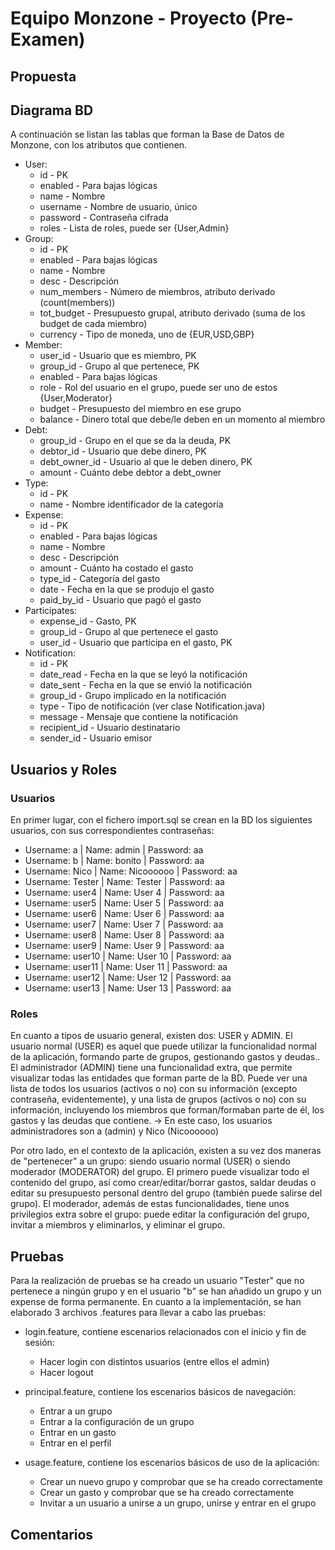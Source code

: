 # Equipo Monzone - Proyecto (Pre-Examen)

## Propuesta


## Diagrama BD
A continuación se listan las tablas que forman la Base de Datos de Monzone, con los atributos que contienen.
- User:
  - id - PK
  - enabled - Para bajas lógicas
  - name - Nombre
  - username - Nombre de usuario, único
  - password - Contraseña cifrada
  - roles - Lista de roles, puede ser {User,Admin}
- Group:
  - id - PK
  - enabled - Para bajas lógicas
  - name - Nombre
  - desc - Descripción
  - num_members - Número de miembros, atributo derivado (count(members))
  - tot_budget - Presupuesto grupal, atributo derivado (suma de los budget de cada miembro)
  - currency - Tipo de moneda, uno de {EUR,USD,GBP}
- Member:
  - user_id - Usuario que es miembro, PK
  - group_id - Grupo al que pertenece, PK
  - enabled - Para bajas lógicas
  - role - Rol del usuario en el grupo, puede ser uno de estos {User,Moderator}
  - budget - Presupuesto del miembro en ese grupo
  - balance - Dinero total que debe/le deben en un momento al miembro
- Debt:
  - group_id - Grupo en el que se da la deuda, PK
  - debtor_id - Usuario que debe dinero, PK
  - debt_owner_id - Usuario al que le deben dinero, PK
  - amount - Cuánto debe debtor a debt_owner
- Type:
  - id - PK
  - name - Nombre identificador de la categoría
- Expense:
  - id - PK
  - enabled - Para bajas lógicas
  - name - Nombre
  - desc - Descripción
  - amount - Cuánto ha costado el gasto
  - type_id - Categoría del gasto
  - date - Fecha en la que se produjo el gasto
  - paid_by_id - Usuario que pagó el gasto
- Participates:
  - expense_id - Gasto, PK
  - group_id - Grupo al que pertenece el gasto
  - user_id - Usuario que participa en el gasto, PK
- Notification:
  - id - PK
  - date_read - Fecha en la que se leyó la notificación
  - date_sent - Fecha en la que se envió la notificación
  - group_id - Grupo implicado en la notificación
  - type - Tipo de notificación (ver clase Notification.java)
  - message - Mensaje que contiene la notificación
  - recipient_id - Usuario destinatario
  - sender_id - Usuario emisor

## Usuarios y Roles
### Usuarios
En primer lugar, con el fichero import.sql se crean en la BD los siguientes usuarios, con sus correspondientes contraseñas:
- Username: a | Name: admin | Password: aa
- Username: b | Name: bonito | Password: aa
- Username: Nico | Name: Nicoooooo | Password: aa
- Username: Tester | Name: Tester | Password: aa
- Username: user4 | Name: User 4 | Password: aa
- Username: user5 | Name: User 5 | Password: aa
- Username: user6 | Name: User 6 | Password: aa
- Username: user7 | Name: User 7 | Password: aa
- Username: user8 | Name: User 8 | Password: aa
- Username: user9 | Name: User 9 | Password: aa
- Username: user10 | Name: User 10 | Password: aa
- Username: user11 | Name: User 11 | Password: aa
- Username: user12 | Name: User 12 | Password: aa
- Username: user13 | Name: User 13 | Password: aa

### Roles
En cuanto a tipos de usuario general, existen dos: USER y ADMIN. El usuario normal (USER) es aquel que puede utilizar la funcionalidad normal de la aplicación, formando parte de
grupos, gestionando gastos y deudas.. El administrador (ADMIN) tiene una funcionalidad extra, que permite visualizar todas las entidades que forman parte de la BD. Puede ver
una lista de todos los usuarios (activos o no) con su información (excepto contraseña, evidentemente), y una lista de grupos (activos o no) con su información, incluyendo los miembros
que forman/formaban parte de él, los gastos y las deudas que contiene.
-> En este caso, los usuarios administradores son a (admin) y Nico (Nicoooooo)

Por otro lado, en el contexto de la aplicación, existen a su vez dos maneras de "pertenecer" a un grupo: siendo usuario normal (USER) o siendo moderador (MODERATOR) del grupo.
El primero puede visualizar todo el contenido del grupo, así como crear/editar/borrar gastos, saldar deudas o editar su presupuesto personal dentro del grupo (también puede salirse
del grupo). El moderador, además de estas funcionalidades, tiene unos privilegios extra sobre el grupo: puede editar la configuración del grupo, invitar a miembros y eliminarlos,
y eliminar el grupo.

## Pruebas
Para la realización de pruebas se ha creado un usuario "Tester" que no pertenece a ningún grupo y en el usuario "b" se han añadido un grupo y un expense de forma permanente.
En cuanto a la implementación, se han elaborado 3 archivos .features para llevar a cabo las pruebas:

- login.feature, contiene escenarios relacionados con el inicio y fin de sesión:
    - Hacer login con distintos usuarios (entre ellos el admin)
    - Hacer logout

- principal.feature, contiene los escenarios básicos de navegación:
    - Entrar a un grupo
    - Entrar a la configuración de un grupo
    - Entrar en un gasto
    - Entrar en el perfil
        
- usage.feature, contiene los escenarios básicos de uso de la aplicación:
    - Crear un nuevo grupo y comprobar que se ha creado correctamente
    - Crear un gasto y comprobar que se ha creado correctamente
    - Invitar a un usuario a unirse a un grupo, unirse y entrar en el grupo

## Comentarios
